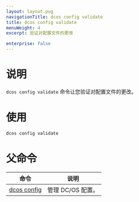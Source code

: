 ```yaml
---
layout: layout.pug
navigationTitle: dcos config validate
title: dcos config validate
menuWeight: 4
excerpt: 验证对配置文件的更改

enterprise: false
---
```


# 说明
`dcos config validate` 命令让您验证对配置文件的更改。

# 使用

```bash
dcos config validate
```

# 父命令

| 命令 | 说明 |
|---------|-------------|
|[dcos config](/1.11/cli/command-reference/dcos-config/) | 管理 DC/OS 配置。 |

